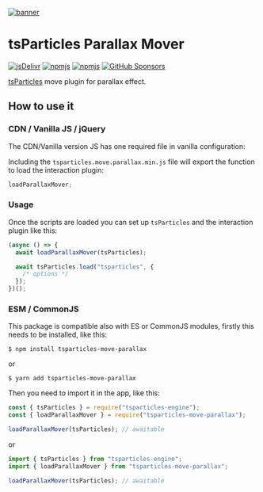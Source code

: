 [![banner](https://particles.js.org/images/banner2.png)](https://particles.js.org)

# tsParticles Parallax Mover

[![jsDelivr](https://data.jsdelivr.com/v1/package/npm/tsparticles-move-parallax/badge)](https://www.jsdelivr.com/package/npm/tsparticles-move-parallax)
[![npmjs](https://badge.fury.io/js/tsparticles-move-parallax.svg)](https://www.npmjs.com/package/tsparticles-move-parallax)
[![npmjs](https://img.shields.io/npm/dt/tsparticles-move-parallax)](https://www.npmjs.com/package/tsparticles-move-parallax) [![GitHub Sponsors](https://img.shields.io/github/sponsors/matteobruni)](https://github.com/sponsors/matteobruni)

[tsParticles](https://github.com/matteobruni/tsparticles) move plugin for parallax effect.

## How to use it

### CDN / Vanilla JS / jQuery

The CDN/Vanilla version JS has one required file in vanilla configuration:

Including the `tsparticles.move.parallax.min.js` file will export the function to load the interaction plugin:

```javascript
loadParallaxMover;
```

### Usage

Once the scripts are loaded you can set up `tsParticles` and the interaction plugin like this:

```javascript
(async () => {
  await loadParallaxMover(tsParticles);

  await tsParticles.load("tsparticles", {
    /* options */
  });
})();
```

### ESM / CommonJS

This package is compatible also with ES or CommonJS modules, firstly this needs to be installed, like this:

```shell
$ npm install tsparticles-move-parallax
```

or

```shell
$ yarn add tsparticles-move-parallax
```

Then you need to import it in the app, like this:

```javascript
const { tsParticles } = require("tsparticles-engine");
const { loadParallaxMover } = require("tsparticles-move-parallax");

loadParallaxMover(tsParticles); // awaitable
```

or

```javascript
import { tsParticles } from "tsparticles-engine";
import { loadParallaxMover } from "tsparticles-move-parallax";

loadParallaxMover(tsParticles); // awaitable
```
